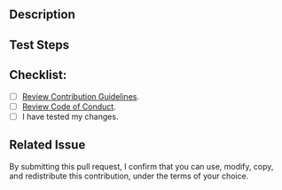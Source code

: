 <!--- Title -->

Description
-----------
<!--- Describe your changes in detail. -->

Test Steps
-----------
<!-- Describe the steps to reproduce. -->

Checklist:
----------
<!--- Go over all the following points, and put an `x` in all the boxes that apply. -->
- [ ] [Review Contribution Guidelines](https://github.com/mavlink/qgroundcontrol/blob/master/.github/CONTRIBUTING.md).
- [ ] [Review Code of Conduct](https://github.com/mavlink/qgroundcontrol/blob/master/.github/CODE_OF_CONDUCT.md).
- [ ] I have tested my changes.

Related Issue
-----------
<!-- If any, please provide issue ID. -->


By submitting this pull request, I confirm that you can use, modify, copy, and redistribute this contribution, under the terms of your choice.